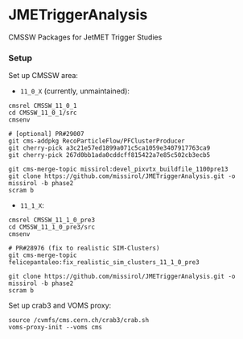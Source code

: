 JMETriggerAnalysis
==================

CMSSW Packages for JetMET Trigger Studies

### Setup

Set up CMSSW area:

 * `11_0_X` (currently, unmaintained):
```shell
cmsrel CMSSW_11_0_1
cd CMSSW_11_0_1/src
cmsenv

# [optional] PR#29007
git cms-addpkg RecoParticleFlow/PFClusterProducer
git cherry-pick a3c21e57ed1899a071c5ca1059e3407917763ca9
git cherry-pick 267d0bb1ada0cddcff815422a7e85c502cb3ecb5

git cms-merge-topic missirol:devel_pixvtx_buildfile_1100pre13
git clone https://github.com/missirol/JMETriggerAnalysis.git -o missirol -b phase2
scram b
```

 * `11_1_X`:
```shell
cmsrel CMSSW_11_1_0_pre3
cd CMSSW_11_1_0_pre3/src
cmsenv

# PR#28976 (fix to realistic SIM-Clusters)
git cms-merge-topic felicepantaleo:fix_realistic_sim_clusters_11_1_0_pre3

git clone https://github.com/missirol/JMETriggerAnalysis.git -o missirol -b phase2
scram b
```

Set up crab3 and VOMS proxy:

```shell
source /cvmfs/cms.cern.ch/crab3/crab.sh
voms-proxy-init --voms cms
```
